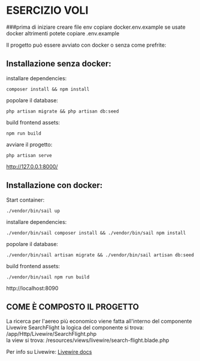 # ESERCIZIO VOLI 
###prima di iniziare
creare file env 
copiare docker.env.example se usate docker
altrimenti potete copiare .env.example

Il progetto può essere avviato con docker o senza come prefrite:

## Installazione senza docker:
installare dependencies:
```shell
composer install && npm install
````
popolare il database:
```shell
php artisan migrate && php artisan db:seed 
```
build frontend assets:
```shell
npm run build 
```
avviare il progetto:
```shell
php artisan serve
```
http://127.0.0.1:8000/

## Installazione con docker:
Start container:
```shell
./vendor/bin/sail up 
```
installare dependencies:
```shell
./vendor/bin/sail composer install && ./vendor/bin/sail npm install
````
popolare il database:
```shell
./vendor/bin/sail artisan migrate && ./vendor/bin/sail artisan db:seed 
```
build frontend assets:
```shell
./vendor/bin/sail npm run build 
```
http://localhost:8090


## COME È COMPOSTO IL PROGETTO
La ricerca per l'aereo più economico viene fatta all'interno del componente Livewire
SearchFlight 
la logica del componente si trova: /app/Http/Livewire/SearchFlight.php
<br>
la view si trova: /resources/views/livewire/search-flight.blade.php

Per info su Livewire: <a href="https://laravel-livewire.com/docs/2.x/quickstart">Livewire docs</a>
 





